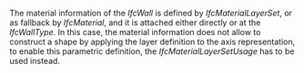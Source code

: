 The material information of the _IfcWall_ is defined by _IfcMaterialLayerSet_, or as fallback by _IfcMaterial_, and it is attached either directly or at the _IfcWallType_. In this case, the material information does not allow to construct a shape by applying the layer definition to the axis representation, to enable this parametric definition, the _IfcMaterialLayerSetUsage_ has to be used instead.